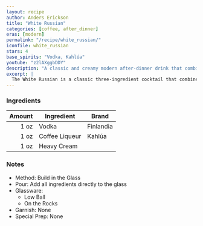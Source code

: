 ```yaml
---
layout: recipe
author: Anders Erickson
title: "White Russian"
categories: [coffee, after_dinner]
eras: [modern]
permalink: "/recipe/white_russian/"
iconfile: white_russian
stars: 4
base_spirits: "Vodka, Kahlúa"
youtube: "z2lAXggbDDY"
description: "A classic and creamy modern after-dinner drink that combines vodka, coffee liqueur, and cream."
excerpt: |
  The White Russian is a classic three-ingredient cocktail that combines vodka, Kahlúa and cream. Here's how to make this iconic drink.
---
```


### Ingredients

| Amount | Ingredient     | Brand     |
| -----: | -------------- | --------- |
|   1 oz | Vodka          | Finlandia |
|   1 oz | Coffee Liqueur | Kahlúa    |
|   1 oz | Heavy Cream    |           |

### Notes

- Method: Build in the Glass
- Pour: Add all ingredients directly to the glass
- Glassware:
  - Low Ball
  - On the Rocks
- Garnish: None
- Special Prep: None
